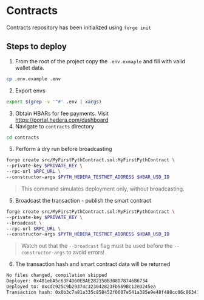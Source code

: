 # Contracts
Contracts repository has been initialized using `forge init`

## Steps to deploy
1. From the root of the project copy the `.env.exmaple` and fill with valid wallet data.
```bash
cp .env.example .env
```
2. Export envs
```bash
export $(grep -v '^#' .env | xargs)
```
3. Obtain HBARs for fee payments. Visit https://portal.hedera.com/dashboard
4. Navigate to `contracts` directory
```bash
cd contracts 
```
5. Perform a dry run before broadcasting
```bash 
forge create src/MyFirstPythContract.sol:MyFirstPythContract \
--private-key $PRIVATE_KEY \
--rpc-url $RPC_URL \
--constructor-args $PYTH_HEDERA_TESTNET_ADDRESS $HBAR_USD_ID
```
> This command simulates deployment only, without broadcasting.

5. Broadcast the transaction - publish the smart contract
```bash 
forge create src/MyFirstPythContract.sol:MyFirstPythContract \
--private-key $PRIVATE_KEY \
--broadcast \
--rpc-url $RPC_URL \
--constructor-args $PYTH_HEDERA_TESTNET_ADDRESS $HBAR_USD_ID
```
> Watch out that the `--broadcast` flag must be used before the `--constructor-args` to avoid errors!
6. The transaction hash and smart contract data will be returned
```bash
No files changed, compilation skipped
Deployer: 0x481ebA5c63F4D60EBAE282150B308D78746B6734
Deployed to: 0xcdc925C9b29374c323042823Fb569Bc12eD245ea
Transaction hash: 0x0b3c7a81a335c858452f0607e541a385e9e48f488cc06c86341d4b56350cb23e
```